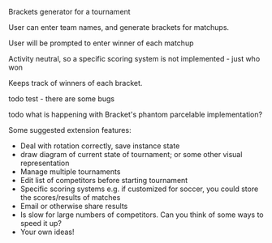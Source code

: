 Brackets generator for a tournament

User can enter team names, and generate brackets for matchups.

User will be prompted to enter winner of each matchup

Activity neutral, so a specific scoring system is not implemented - just who won

Keeps track of winners of each bracket.


todo test - there are some bugs

todo what is happening with Bracket's phantom parcelable implementation?

Some suggested extension features:

* Deal with rotation correctly, save instance state
* draw diagram of current state of tournament; or some other visual representation
* Manage multiple tournaments
* Edit list of competitors before starting tournament
* Specific scoring systems e.g. if customized for soccer, you could store the scores/results of matches
* Email or otherwise share results
* Is slow for large numbers of competitors. Can you think of some ways to speed it up?
* Your own ideas!

